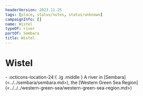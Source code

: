 ```yaml
---
headerVersion: 2023.11.25
tags: [place, status/notes, status/unknown]
campaignInfo: []
name: Wistel
typeOf: river
partOf: Sembara
title: Wistel
---
```

# Wistel
<div class="grid cards ext-narrow-margin ext-one-column" markdown>
-    :octicons-location-24:{ .lg .middle } A river in [Sembara](<../../sembara/sembara.md>), the [Western Green Sea Region](<../../../western-green-sea/western-green-sea-region.md>)  
</div>

